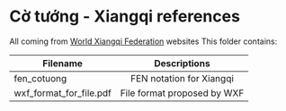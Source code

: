 Cờ tướng - Xiangqi references
======

All coming from [World Xiangqi Federation](http://www.wxf.org/xq/computer/index.php) websites
This folder contains:

| Filename                | Descriptions                      |
| ----------------------- |:---------------------------------:|
| fen_cotuong             | FEN notation for Xiangqi          |
| wxf_format_for_file.pdf | File format proposed by WXF       |